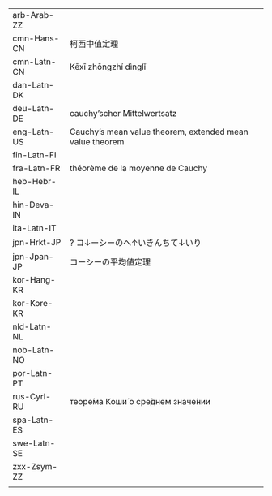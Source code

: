 | | | |
|-|-|-|
| arb-Arab-ZZ |  |  |
| cmn-Hans-CN | 柯西中值定理 |  |
| cmn-Latn-CN | Kēxī zhōngzhí dìnglǐ |  |
| dan-Latn-DK |  |  |
| deu-Latn-DE | cauchy’scher Mittelwertsatz |  |
| eng-Latn-US | Cauchy’s mean value theorem, extended mean value theorem |  |
| fin-Latn-FI |  |  |
| fra-Latn-FR | théorème de la moyenne de Cauchy |  |
| heb-Hebr-IL |  |  |
| hin-Deva-IN |  |  |
| ita-Latn-IT |  |  |
| jpn-Hrkt-JP | ? コ↓ーシーのへ↑いきんちて↓いり |  |
| jpn-Jpan-JP | コーシーの平均値定理 |  |
| kor-Hang-KR |  |  |
| kor-Kore-KR |  |  |
| nld-Latn-NL |  |  |
| nob-Latn-NO |  |  |
| por-Latn-PT |  |  |
| rus-Cyrl-RU | теоре́ма Коши́ о сре́днем значе́нии |  |
| spa-Latn-ES |  |  |
| swe-Latn-SE |  |  |
| zxx-Zsym-ZZ |  |  |
|  |  |  |
